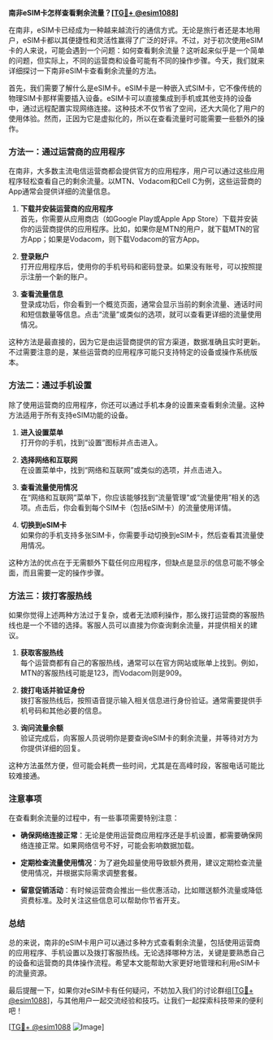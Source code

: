 **南非eSIM卡怎样查看剩余流量？[[TG💪+ @esim1088](https://t.me/s/esim1088)]**

在南非，eSIM卡已经成为一种越来越流行的通信方式。无论是旅行者还是本地用户，eSIM卡都以其便捷性和灵活性赢得了广泛的好评。不过，对于初次使用eSIM卡的人来说，可能会遇到一个问题：如何查看剩余流量？这听起来似乎是一个简单的问题，但实际上，不同的运营商和设备可能有不同的操作步骤。今天，我们就来详细探讨一下南非eSIM卡查看剩余流量的方法。

首先，我们需要了解什么是eSIM卡。eSIM卡是一种嵌入式SIM卡，它不像传统的物理SIM卡那样需要插入设备。eSIM卡可以直接集成到手机或其他支持的设备中，通过远程配置实现网络连接。这种技术不仅节省了空间，还大大简化了用户的使用体验。然而，正因为它是虚拟化的，所以在查看流量时可能需要一些额外的操作。

### **方法一：通过运营商的应用程序**

在南非，大多数主流电信运营商都会提供官方的应用程序，用户可以通过这些应用程序轻松查看自己的剩余流量。以MTN、Vodacom和Cell C为例，这些运营商的App通常会提供详细的流量信息。

1. **下载并安装运营商的应用程序**  
   首先，你需要从应用商店（如Google Play或Apple App Store）下载并安装你的运营商提供的应用程序。比如，如果你是MTN的用户，就下载MTN的官方App；如果是Vodacom，则下载Vodacom的官方App。

2. **登录账户**  
   打开应用程序后，使用你的手机号码和密码登录。如果没有账号，可以按照提示注册一个新的账户。

3. **查看流量信息**  
   登录成功后，你会看到一个概览页面，通常会显示当前的剩余流量、通话时间和短信数量等信息。点击“流量”或类似的选项，就可以查看更详细的流量使用情况。

这种方法是最直接的，因为它是由运营商提供的官方渠道，数据准确且实时更新。不过需要注意的是，某些运营商的应用程序可能只支持特定的设备或操作系统版本。

### **方法二：通过手机设置**

除了使用运营商的应用程序，你还可以通过手机本身的设置来查看剩余流量。这种方法适用于所有支持eSIM功能的设备。

1. **进入设置菜单**  
   打开你的手机，找到“设置”图标并点击进入。

2. **选择网络和互联网**  
   在设置菜单中，找到“网络和互联网”或类似的选项，并点击进入。

3. **查看流量使用情况**  
   在“网络和互联网”菜单下，你应该能够找到“流量管理”或“流量使用”相关的选项。点击后，你会看到每个SIM卡（包括eSIM卡）的流量使用详情。

4. **切换到eSIM卡**  
   如果你的手机支持多张SIM卡，你需要手动切换到eSIM卡，然后查看其流量使用情况。

这种方法的优点在于无需额外下载任何应用程序，但缺点是显示的信息可能不够全面，而且需要一定的操作步骤。

### **方法三：拨打客服热线**

如果你觉得上述两种方法过于复杂，或者无法顺利操作，那么拨打运营商的客服热线也是一个不错的选择。客服人员可以直接为你查询剩余流量，并提供相关的建议。

1. **获取客服热线**  
   每个运营商都有自己的客服热线，通常可以在官方网站或账单上找到。例如，MTN的客服热线可能是123，而Vodacom则是909。

2. **拨打电话并验证身份**  
   拨打客服热线后，按照语音提示输入相关信息进行身份验证。通常需要提供手机号码和其他必要的信息。

3. **询问流量余额**  
   验证完成后，向客服人员说明你是要查询eSIM卡的剩余流量，并等待对方为你提供详细的回复。

这种方法虽然方便，但可能会耗费一些时间，尤其是在高峰时段，客服电话可能比较难接通。

### **注意事项**

在查看剩余流量的过程中，有一些事项需要特别注意：

- **确保网络连接正常**：无论是使用运营商应用程序还是手机设置，都需要确保网络连接正常。如果网络信号不好，可能会影响数据加载。
  
- **定期检查流量使用情况**：为了避免超量使用导致额外费用，建议定期检查流量使用情况，并根据实际需求调整套餐。

- **留意促销活动**：有时候运营商会推出一些优惠活动，比如赠送额外流量或降低资费标准。及时关注这些信息可以帮助你节省开支。

### **总结**

总的来说，南非的eSIM卡用户可以通过多种方式查看剩余流量，包括使用运营商的应用程序、手机设置以及拨打客服热线。无论选择哪种方法，关键是要熟悉自己的设备和运营商的具体操作流程。希望本文能帮助大家更好地管理和利用eSIM卡的流量资源。

最后提醒一下，如果你对eSIM卡有任何疑问，不妨加入我们的讨论群组[[TG💪+ @esim1088](https://t.me/s/esim1088)]，与其他用户一起交流经验和技巧。让我们一起探索科技带来的便利吧！

[[TG💪+ @esim1088](https://t.me/s/esim1088) ![Image](https://i.postimg.cc/4NQfJmqS/Snipaste-2025-05-13-00-14-12.png)]